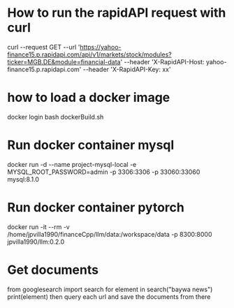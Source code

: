 # How to run the rapidAPI request with curl
curl --request GET   --url 'https://yahoo-finance15.p.rapidapi.com/api/v1/markets/stock/modules?ticker=MGB.DE&module=financial-data'    --header 'X-RapidAPI-Host: yahoo-finance15.p.rapidapi.com'      --header 'X-RapidAPI-Key: xx'

# how to load a docker image
docker login
bash dockerBuild.sh

# Run docker container mysql
docker run -d --name project-mysql-local -e MYSQL_ROOT_PASSWORD=admin -p 3306:3306 -p 33060:33060 mysql:8.1.0
# Run docker container pytorch
docker run -it --rm -v /home/jpvilla1990/financeCpp/llm/data:/workspace/data -p 8300:8000 jpvilla1990/llm:0.2.0

# Get documents
from googlesearch import search
for element in search("baywa news")
    print(element)
then query each url and save the documents from there